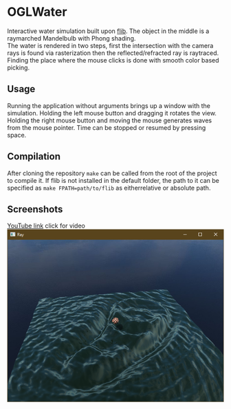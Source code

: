 # OGLWater
Interactive water simulation built upon [flib](https://github.com/frontier789/flib). The object in the middle is a raymarched Mandelbulb with Phong shading. \
The water is rendered in two steps, first the intersection with the camera rays is found via rasterization then the reflected/refracted ray is raytraced. Finding the place where the mouse clicks is done with smooth color based picking.

## Usage
Running the application without arguments brings up a window with the simulation. Holding the left mouse button and dragging it rotates the view. Holding the right mouse button and moving the mouse generates waves from the mouse pointer. Time can be stopped or resumed by pressing space.

## Compilation
After cloning the repository `make` can be called from the root of the project to compile it. If flib is not installed in the default folder, the path to it can be specified as `make FPATH=path/to/flib` as eitherrelative or absolute path.

## Screenshots
[YouTube link](https://www.youtube.com/watch?v=SJSSsItuR0Y) click for video
[![](screenshots/liquid.png)](https://www.youtube.com/watch?v=SJSSsItuR0Y)


